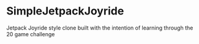# SimpleJetpackJoyride
 Jetpack Joyride style clone built with the intention of learning through the 20 game challenge
